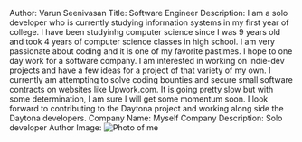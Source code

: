 Author: Varun Seenivasan Title: Software Engineer Description: I am a solo developer who is currently studying information systems in my first year of college. I have been studyinhg computer science since I was 9 years old and took 4 years of computer science classes in high school. I am very passionate about coding and it is one of my favorite pastimes. I hope to one day work for a software company. I am interested in working on indie-dev projects and have a few ideas for a project of that variety of my own. I currently am attempting to solve coding bounties and secure small software contracts on websites like Upwork.com. It is going pretty slow but with some determination, I am sure I will get some momentum soon. I look forward to contributing to the Daytona project and working along side the Daytona developers.  Company Name: Myself Company Description: Solo developer Author Image: ![Photo of me](content/authors/assets/photo_of_me.jpeg)

